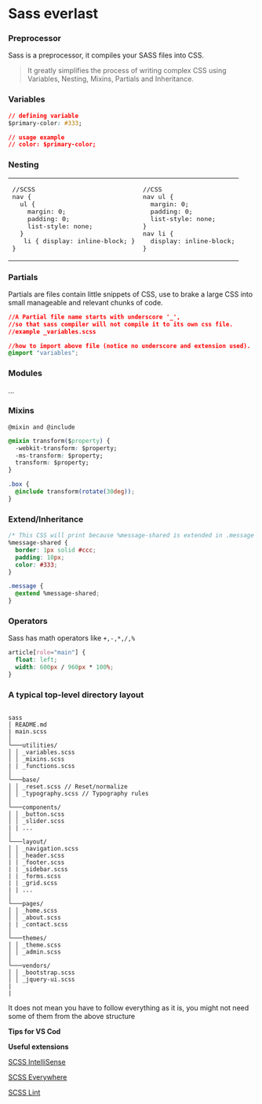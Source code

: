 # Sass everlast

### Preprocessor

Sass is a preprocessor, it compiles your SASS files into CSS.

> It greatly simplifies the process of writing complex CSS
> using Variables, Nesting, Mixins, Partials and Inheritance.

### Variables

```css
// defining variable
$primary-color: #333;

// usage example
// color: $primary-color;
```

### Nesting

<table width="100%"><tr>
<td>
<pre>
//SCSS
nav {
  ul {
    margin: 0;
    padding: 0;
    list-style: none;
  }
   li { display: inline-block; }
}
</pre>
</td>
<td>
<pre>
//CSS
nav ul {
  margin: 0;
  padding: 0;
  list-style: none;
}
nav li {
  display: inline-block;
}
</pre>
</td>
</tr></table>

### Partials

Partials are files contain little snippets of CSS, use to brake a large CSS into small manageable and relevant chunks of code.

```css
//A Partial file name starts with underscore '_',
//so that sass compiler will not compile it to its own css file.
//example _variables.scss

//how to import above file (notice no underscore and extension used).
@import "variables";
```

### Modules

...

### Mixins

`@mixin and @include`

```css
@mixin transform($property) {
  -webkit-transform: $property;
  -ms-transform: $property;
  transform: $property;
}

.box {
  @include transform(rotate(30deg));
}
```

### Extend/Inheritance

```css
/* This CSS will print because %message-shared is extended in .message class. */
%message-shared {
  border: 1px solid #ccc;
  padding: 10px;
  color: #333;
}

.message {
  @extend %message-shared;
}
```

### Operators

Sass has math operators like `+,-,*,/,%`

```css
article[role="main"] {
  float: left;
  width: 600px / 960px * 100%;
}
```

### A typical top-level directory layout

```

sass
│ README.md
| main.scss
│
└───utilities/
│ │ _variables.scss
│ │ _mixins.scss
| | _functions.scss
│
└───base/
│ │ _reset.scss // Reset/normalize
│ │ _typography.scss // Typography rules
│
└───components/
│ │ _button.scss
│ │ _slider.scss
| | ...
│
└───layout/
│ │ _navigation.scss
│ │ _header.scss
| | _footer.scss
| | _sidebar.scss
| | _forms.scss
| | _grid.scss
| | ...
│
└───pages/
│ │ _home.scss
│ │ _about.scss
| | _contact.scss
│
└───themes/
│ │ _theme.scss
│ │ _admin.scss
│
└───vendors/
│ │ _bootstrap.scss
│ │ _jquery-ui.scss
|
|
```

It does not mean you have to follow everything as it is, you might not need some of them from the above structure

**Tips for VS Cod**

**Useful extensions**

[SCSS IntelliSense](https://marketplace.visualstudio.com/items?itemName=mrmlnc.vscode-scss)

[SCSS Everywhere](https://marketplace.visualstudio.com/items?itemName=gencer.html-slim-scss-css-class-completion)

[SCSS Lint](https://marketplace.visualstudio.com/items?itemName=adamwalzer.scss-lint)

